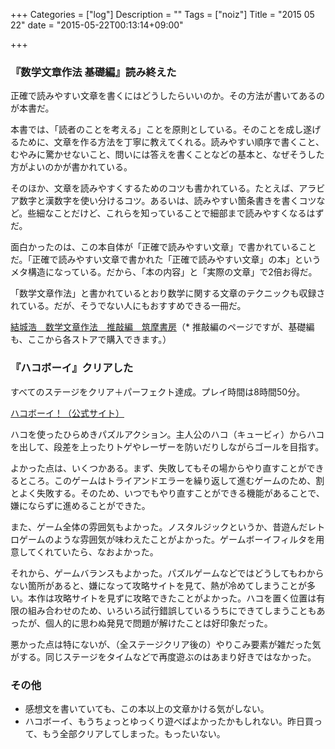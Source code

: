 +++
Categories = ["log"]
Description = ""
Tags = ["noiz"]
Title = "2015 05 22"
date = "2015-05-22T00:13:14+09:00"

+++

### 『数学文章作法 基礎編』読み終えた
正確で読みやすい文章を書くにはどうしたらいいのか。その方法が書いてあるのが本書だ。

本書では、「読者のことを考える」ことを原則としている。そのことを成し遂げるために、文章を作る方法を丁寧に教えてくれる。読みやすい順序で書くこと、むやみに驚かせないこと、問いには答えを書くことなどの基本と、なぜそうした方がよいのかが書かれている。

そのほか、文章を読みやすくするためのコツも書かれている。たとえば、アラビア数字と漢数字を使い分けるコツ。あるいは、読みやすい箇条書きを書くコツなど。些細なことだけど、これらを知っていることで細部まで読みやすくなるはずだ。

面白かったのは、この本自体が「正確で読みやすい文章」で書かれていることだ。「正確で読みやすい文章で書かれた「正確で読みやすい文章」の本」というメタ構造になっている。だから、「本の内容」と「実際の文章」で2倍お得だ。

「数学文章作法」と書かれているとおり数学に関する文章のテクニックも収録されている。だが、そうでない人にもおすすめできる一冊だ。

[結城浩　数学文章作法　推敲編　筑摩書房](https://www.chikumashobo.co.jp/special/yukihiroshi/)（* 推敲編のページですが、基礎編も、ここから各ストアで購入できます。）

### 『ハコボーイ』クリアした
すべてのステージをクリア＋パーフェクト達成。プレイ時間は8時間50分。

[ハコボーイ！（公式サイト）](http://www.nintendo.co.jp/3ds/eshop/jcpj/)

ハコを使ったひらめきパズルアクション。主人公のハコ（キュービィ）からハコを出して、段差を上ったりトゲやレーザーを防いだりしながらゴールを目指す。

よかった点は、いくつかある。まず、失敗してもその場からやり直すことができるところ。このゲームはトライアンドエラーを繰り返して進むゲームのため、割とよく失敗する。そのため、いつでもやり直すことができる機能があることで、嫌にならずに進めることができた。

また、ゲーム全体の雰囲気もよかった。ノスタルジックというか、昔遊んだレトロゲームのような雰囲気が味わえたことがよかった。ゲームボーイフィルタを用意してくれていたら、なおよかった。

それから、ゲームバランスもよかった。パズルゲームなどではどうしてもわからない箇所があると、嫌になって攻略サイトを見て、熱が冷めてしまうことが多い。本作は攻略サイトを見ずに攻略できたことがよかった。ハコを置く位置は有限の組み合わせのため、いろいろ試行錯誤しているうちにできてしまうこともあったが、個人的に思わぬ発見で問題が解けたことは好印象だった。

悪かった点は特にないが、（全ステージクリア後の）やりこみ要素が雑だった気がする。同じステージをタイムなどで再度遊ぶのはあまり好きではなかった。

### その他
* 感想文を書いていても、この本以上の文章かける気がしない。
* ハコボーイ、もうちょっとゆっくり遊べばよかったかもしれない。昨日買って、もう全部クリアしてしまった。もったいない。